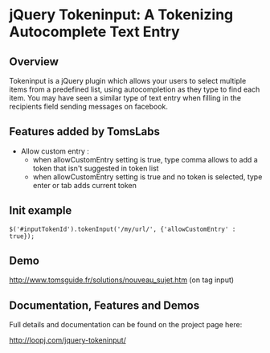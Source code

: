 jQuery Tokeninput: A Tokenizing Autocomplete Text Entry
=======================================================

Overview
--------
Tokeninput is a jQuery plugin which allows your users to select multiple items from a predefined list, using autocompletion as they type to find each item. You may have seen a similar type of text entry when filling in the recipients field sending messages on facebook.

Features added by TomsLabs
-------------------------

  - Allow custom entry : 
    * when allowCustomEntry setting is true, type comma allows to add a token that isn't suggested in token list
    * when allowCustomEntry setting is true and no token is selected, type enter or tab adds current token


Init example
------------
    $('#inputTokenId').tokenInput('/my/url/', {'allowCustomEntry' : true});


Demo
-----
http://www.tomsguide.fr/solutions/nouveau_sujet.htm (on tag input)


Documentation, Features and Demos
---------------------------------
Full details and documentation can be found on the project page here:

<http://loopj.com/jquery-tokeninput/>